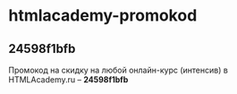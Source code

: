 # htmlacademy-promokod
## 24598f1bfb
Промокод на скидку на любой онлайн-курс (интенсив) в HTMLAcademy.ru – **24598f1bfb**
